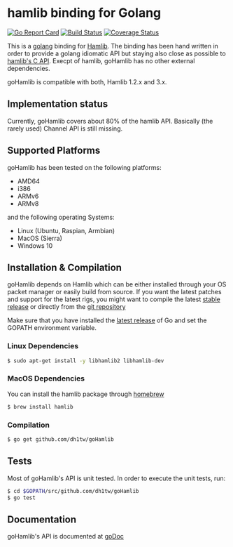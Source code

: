 # hamlib binding for Golang
[![Go Report Card](https://goreportcard.com/badge/github.com/dh1tw/goHamlib)](https://goreportcard.com/report/github.com/dh1tw/goHamlib)
[![Build Status](https://travis-ci.org/dh1tw/goHamlib.svg?branch=master)](https://travis-ci.org/dh1tw/goHamlib)
[![Coverage Status](https://coveralls.io/repos/github/dh1tw/goHamlib/badge.svg?branch=master)](https://coveralls.io/github/dh1tw/goHamlib?branch=master)

This is a [golang](https://golang.org) binding for
[Hamlib](http://hamlib.org). The binding has been hand written in order
to provide a golang idiomatic API but staying also close as possible to
[hamlib's C API](http://hamlib.sourceforge.net/manuals/3.0.1/index.html).
Execpt of hamlib, goHamlib has no other external dependencies.

goHamlib is compatible with both, Hamlib 1.2.x and 3.x.

## Implementation status

Currently, goHamlib covers about 80% of the hamlib API. Basically (the rarely used) Channel API is still missing.

## Supported Platforms

goHamlib has been tested on the following platforms:

- AMD64
- i386
- ARMv6
- ARMv8

and the following operating Systems:

- Linux (Ubuntu, Raspian, Armbian)
- MacOS (Sierra)
- Windows 10

## Installation & Compilation

goHamlib depends on Hamlib which can be either installed through your OS
packet manager or easily build from source. If you want the latest patches
and support for the latest rigs, you might want to compile the latest
[stable release](https://sourceforge.net/projects/hamlib/files/hamlib)
or directly from the [git repository](https://github.com/n0nb/hamlib)

Make sure that you have installed the [latest release](https://golang.org/dl/) of Go and set the GOPATH environment variable.

### Linux Dependencies

```bash
$ sudo apt-get install -y libhamlib2 libhamlib-dev
```

### MacOS Dependencies

You can install the hamlib package through [homebrew](https://brew.sh)

```bash
$ brew install hamlib
```

### Compilation

```bash
$ go get github.com/dh1tw/goHamlib
```

## Tests

Most of goHamlib's API is unit tested. In order to execute the unit tests,
run: 

```bash
$ cd $GOPATH/src/github.com/dh1tw/goHamlib
$ go test
```

## Documentation

goHamlib's API is documented at [goDoc](https://godoc.org/github.com/dh1tw/goHamlib)

